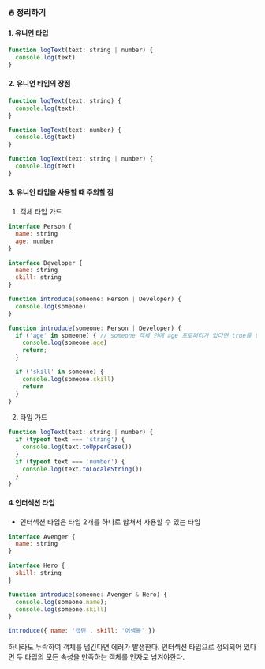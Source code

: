 ### 🔥 정리하기

#### 1. 유니언 타입
```javascript
function logText(text: string | number) {
  console.log(text)
}
```

#### 2. 유니언 타입의 장점
```javascript
function logText(text: string) {
  console.log(text);
}

function logText(text: number) {
  console.log(text)
}

function logText(text: string | number) {
  console.log(text)
}
```

#### 3. 유니언 타입을 사용할 때 주의할 점
1. 객체 타입 가드
```javascript
interface Person {
  name: string
  age: number
}

interface Developer {
  name: string
  skill: string
}

function introduce(someone: Person | Developer) {
  console.log(someone)
}

function introduce(someone: Person | Developer) {
  if ('age' in someone) { // someone 객체 안에 age 프로퍼티가 있다면 true를 반환
    console.log(someone.age)
    return;
  }

  if ('skill' in someone) {
    console.log(someone.skill)
    return
  }
}
```
2. 타입 가드
```javascript
function logText(text: string | number) {
  if (typeof text === 'string') {
    console.log(text.toUpperCase())
  }
  if (typeof text === 'number') {
    console.log(text.toLocaleString())
  }
}
```

#### 4.인터섹션 타입
- 인터섹션 타입은 타입 2개를 하나로 합쳐서 사용할 수 있는 타입
```javascript
interface Avenger {
  name: string
}

interface Hero {
  skill: string
}

function introduce(someone: Avenger & Hero) {
  console.log(someone.name);
  console.log(someone.skill)
}

introduce({ name: '캡틴', skill: '어셈블' })
```
하나라도 누락하여 객체를 넘긴다면 에러가 발생한다.
인터섹션 타입으로 정의되어 있다면 두 타입의 모든 속성을 만족하는 객체를 인자로 넘겨야한다.